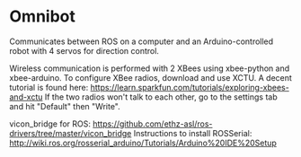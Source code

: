 # Omnibot
Communicates between ROS on a computer and an Arduino-controlled robot with 4 servos for direction control.

Wireless communication is performed with 2 XBees using xbee-python and xbee-arduino.
To configure XBee radios, download and use XCTU. A decent tutorial is found here: https://learn.sparkfun.com/tutorials/exploring-xbees-and-xctu
If the two radios won't talk to each other, go to the settings tab and hit "Default" then "Write". 

vicon_bridge for ROS: https://github.com/ethz-asl/ros-drivers/tree/master/vicon_bridge
Instructions to install ROSSerial: http://wiki.ros.org/rosserial_arduino/Tutorials/Arduino%20IDE%20Setup
